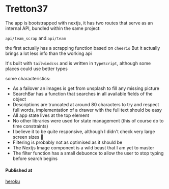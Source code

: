 # Tretton37

The app is bootstrapped with nextjs, it has two routes that serve as an internal API, bundled within the same project:

`api/team_scrap` and `api/team`

the first actually has a scrapping function based on `cheerio`
But it actually brings a lot less info than the working api

It's built with `tailwindcss` and is written in `TypeScript`, although some places could use better types

some characteristics:
- As a failover an images is get from unsplash to fill any missing picture
- SearchBar has a function that searches in all available fields of the object
- Descriptions are truncated at around 80 characters to try and respect full words, implementation of a drawer with the full text should be easy
- All app state lives at the top element
- No other libraries were used for state management (this of course do to time constraints)
- I believe it to be quite responsive, although I didn't check very large screen sizes 🙈
- Filtering is probably not as optimised as it should be
- The Nextjs Image component is a wild beast that I am yet to master
- The filter function has a small debuonce to allow the user to stop typing before search begins

#### Published at
[heroku](https://tretton-users.herokuapp.com)
